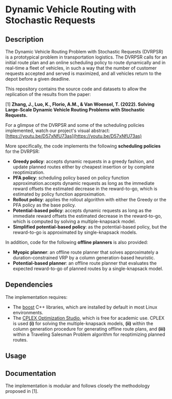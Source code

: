 # Dynamic Vehicle Routing with Stochastic Requests

## Description
The Dynamic Vehicle Routing Problem with Stochastic Requests (DVRPSR) is a prototypical problem in transportation logistics. The DVRPSR calls for an initial route plan and an online scheduling policy to route dynamically and in real-time a fleet of vehicles, in such a way that the number of customer requests accepted and served is maximized, and all vehicles return to the depot before a given deadline.

This repository contains the source code and datasets to allow the replication of the results from the paper:

[1] **Zhang, J., Luo, K., Florio, A.M., & Van Woensel, T. (2022). Solving Large-Scale Dynamic Vehicle Routing Problems with Stochastic Requests.**

For a glimpse of the DVRPSR and some of the scheduling policies implemented, watch our project's visual abstract: [https://youtu.be/D57xNfU73as](https://youtu.be/D57xNfU73as)

More specifically, the code implements the following **scheduling policies** for the DVRPSR:
* **Greedy policy**: accepts dynamic requests in a greedy fashion, and update planned routes either by cheapest insertion or by complete reoptimization.
* **PFA policy**: scheduling policy based on policy function approximation.accepts dynamic requests as long as the immediate reward offsets the estimated decrease in the reward-to-go, which is estimated by policy function approximation.
* **Rollout policy**: applies the rollout algorithm with either the Greedy or the PFA policy as the base policy.
* **Potential-based policy**: accepts dynamic requests as long as the immediate reward offsets the estimated decrease in the reward-to-go, which is computed by solving a multiple-knapsack model.
* **Simplified potential-based policy**: as the potential-based policy, but the reward-to-go is approximated by single-knapsack models.

In addition, code for the following **offline planners** is also provided:
* **Myopic planner**: an offline route planner that solves approximately a duration-constrained VRP by a column generation-based heuristic.
* **Potential-based planner**: an offline route planner that evaluates the expected reward-to-go of planned routes by a single-knapsack model.

## Dependencies
The implementation requires:
* The [boost](https://www.boost.org) C++ libraries, which are installed by default in most Linux environments.
* The [CPLEX Optimization Studio](https://www.ibm.com/ca-en/products/ilog-cplex-optimization-studio), which is free for academic use. CPLEX is used **(i)** for solving the multiple-knapsack models, **(ii)** within the column generation procedure for generating offline route plans, and **(iii)** within a Traveling Salesman Problem algorithm for reoptimizing planned routes.

## Usage

## Documentation
The implementation is modular and follows closely the methodology proposed in [1].

